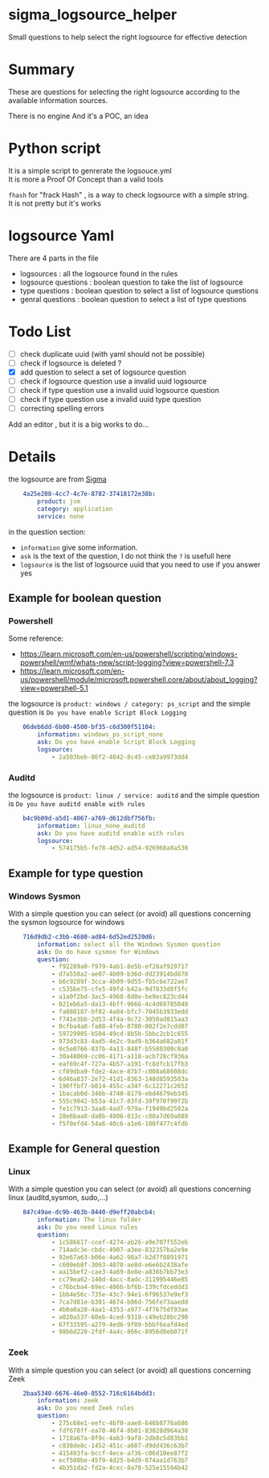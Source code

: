 # sigma_logsource_helper
Small questions to help select the right logsource for effective detection

# Summary

These are questions for selecting the right logsource according to the available information sources.

There is no engine 
And it's a POC, an idea 


# Python script

It is a simple script to genrerate the logsouce.yml  
It is more a Proof Of Concept than a valid tools

`fhash` for "frack Hash" , is a way to check logsource with a simple string.  
It is not pretty but it's works


# logsource Yaml 

There are 4 parts in the file

- logsources : all the logsource found in the rules
- logsource questions : boolean question to take the list of logsource
- type questions : boolean question to select a list of logsource questions
- genral questions : boolean question to select a list of type questions

# Todo List

- [ ] check duplicate uuid (with yaml should not be possible)
- [ ] check if logsource is deleted ?
- [X] add question to select a set of logsource question
- [ ] check if logsource question use a invalid uuid logsource
- [ ] check if type question use a invalid uuid logsource question
- [ ] check if type question use a invalid uuid type question
- [ ] correcting spelling errors 

Add an editor , but it is a big works to do...

# Details

the logsource are from [Sigma](https://github.com/SigmaHQ/sigma-specification/blob/main/Sigma_specification.md#log-source)

```yaml
    4a25e208-4cc7-4c7e-8782-37418172e38b:
        product: jvm
        category: application
        service: none
```

in the question section:
- `information` give some information.  
- `ask` is the text of the question, I do not think the `?` is usefull here  
- `logsource` is the list of logsource uuid that you need to use if you answer yes  


## Example for boolean question
### Powershell
Some reference: 
 - https://learn.microsoft.com/en-us/powershell/scripting/windows-powershell/wmf/whats-new/script-logging?view=powershell-7.3
 - https://learn.microsoft.com/en-us/powershell/module/microsoft.powershell.core/about/about_logging?view=powershell-5.1
  
the logsource is `product: windows / category: ps_script` and the simple question is `Do you have enable Script Block Logging`

```yaml
    06deb6dd-6b00-4500-bf35-c6d300f51104:
        information: windows_ps_script_none
        ask: Do you have enable Script Block Logging
        logsource:
            - 2a503beb-86f2-4042-8c45-ce03a9973dd4
```

### Auditd

the logsource is `product: linux / service: auditd` and the simple question is `Do you have auditd enable with rules`

```yaml
    b4c9b09d-a5d1-4067-a769-d612dbf756fb:
        information: linux_none_auditd
        ask: Do you have auditd enable with rules
        logsource:
            - 574175b5-fe78-4d52-ad54-926968a8a530
```

## Example for type question
### Windows Sysmon
With a simple question you can select (or avoid) all questions concerning the sysmon logsource for windows
```yaml
    716d9db2-c3bb-4680-ad84-6d52ed2520d6:
        information: select all the Windows Sysmon question
        ask: Do do have sysmon for Windows
        question:
            - f92289a0-f979-4ab1-8e5b-ef28af929717
            - d7a550a2-ae07-4b09-b36d-dd23914bd878
            - b6c9289f-3cca-4b09-9d55-fb5c6e722ae7
            - c535be75-cfe5-49fd-b42a-9d7033d8f5fc
            - a1a0f2bd-3ac5-4968-8d0e-be9ec823cd44
            - 021eb6a5-da13-4bff-9666-4c4d69785048
            - fa880187-bf82-4a84-bfc7-7045b3933edd
            - f741e3bb-2d53-4f4a-9c72-3050ad815aa3
            - 0cfba4a8-fa88-4feb-8780-002f2e7cdd07
            - 59729905-b504-49cd-8b5b-5bbc2cb1c655
            - 973d3c83-4ad5-4e2c-9ad9-b364a682a81f
            - 0c5e0766-837b-4a13-848f-b5580300c8a0
            - 30a48069-cc06-4171-a118-acb728cf936a
            - eaf69c4f-727a-4b57-a191-fc8dfcb17fb3
            - cf89dba9-fde2-4ace-87b7-c008a68608dc
            - 6d46a837-2e72-41d1-8363-148d8593503a
            - 190ffbf7-b814-455c-a34f-6c12271c2652
            - 1bacab0d-346b-4740-8179-ebd4679eb345
            - 555c9042-b53a-41c7-83fd-30f970f99f2b
            - fe1c7913-3aa8-4ad7-979a-f1949bd2502a
            - 28e6baa8-da8b-4806-813c-c80a7d69a889
            - f5f0efd4-54a6-40c6-a1e6-108f477c4fdb
```

## Example for General question
### Linux
With a simple question you can select (or avoid) all questions concerning linux (auditd,sysmon, sudo,...)
```yaml
    847c49ae-dc9b-463b-8440-d9eff20abcb4:
        information: The linux folder
        ask: Do you need Linux rules
        question:
            - 1c586617-ccef-4274-ab26-a9e707f552eb
            - 714adc3e-cbdc-4907-a3ee-832357ba2e9e
            - 92e67a63-b06e-4a62-98a7-b2d7f8891971
            - c600eb8f-3063-4078-ae8d-e6e6b2438afe
            - aa15bef2-cae3-4a69-8e8e-a836b7bb73e3
            - cc79ea62-140d-4acc-8adc-311995446e85
            - c76bcba4-69ec-406b-bf6b-139cfdceddd3
            - 1bb4e56c-735e-43c7-94e1-6f96537e9ef3
            - 7ca7d81e-b301-4674-b86d-756fe73aaedd
            - 4b0a0a28-4aa1-4353-a977-4f7675df93ae
            - a020a537-60eb-4ced-9318-c49eb28bc290
            - 67f33595-a279-4ed6-9f09-bbbf6eafd4ed
            - 98b6d220-2fdf-4a4c-866c-8956d8eb071f
```
### Zeek
With a simple question you can select (or avoid) all questions concerning Zeek
```yaml
    2baa5340-6676-46e0-8552-716c6164bdd3:
        information: zeek
        ask: Do you need Zeek rules
        question:
            - 275c68e1-eefc-4bf0-aae8-646b8776a686
            - fdf678ff-ea70-46f4-8b01-83028d964a38
            - 1718a67a-0f9c-4ab3-9af8-2db8c5d83bb1
            - c838de8c-1452-451c-a607-d9dd436c63b7
            - 415493fa-bccf-4ece-a736-c06d10ee87f2
            - ecf500be-45f9-4d25-b4d9-874aa1d763b7
            - 4b351da2-fd2a-4cec-8a78-525e15594b42
```